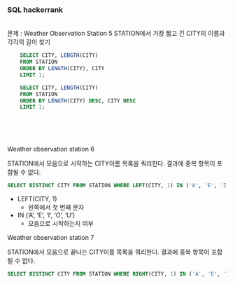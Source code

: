 ### SQL hackerrank

<br />
문제 : Weather Observation Station 5   
STATION에서 가장 짧고 긴 CITY의 이름과 각각의 길이 찾기

```sql
    SELECT CITY, LENGTH(CITY)
    FROM STATION
    ORDER BY LENGTH(CITY), CITY
    LIMIT 1;

    SELECT CITY, LENGTH(CITY)
    FROM STATION
    ORDER BY LENGTH(CITY) DESC, CITY DESC
    LIMIT 1;
```

<br />
<br />
<br />

Weather observation station 6

STATION에서 모음으로 시작하는 CITY이름 목록을 쿼리한다. 결과에 중복 항목이 포함될 수 없다.

```sql
SELECT DISTINCT CITY FROM STATION WHERE LEFT(CITY, 1) IN ('A', 'E', 'I', 'O', 'U');
```

- LEFT(CITY, 1)
  - 왼쪽에서 첫 번째 문자
- IN (’A’, ‘E’, ‘I’, ‘O’, ‘U’)
  - 모음으로 시작하는지 여부

Weather observation station 7

STATION에서 모음으로 끝나는 CITY이름 목록을 쿼리한다. 결과에 중복 항목이 포함될 수 없다.

```sql
SELECT DISTINCT CITY FROM STATION WHERE RIGHT(CITY, 1) IN ('A', 'E', 'I', 'O', 'U');
```
